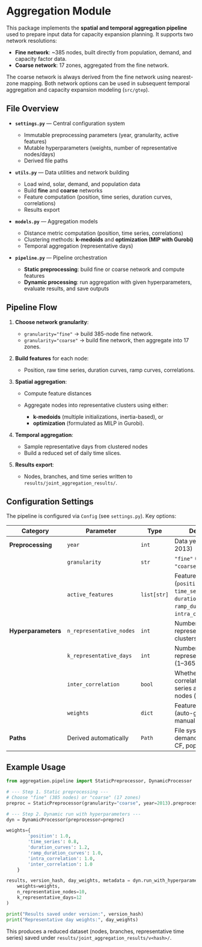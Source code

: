 # Aggregation Module

This package implements the **spatial and temporal aggregation pipeline** used to prepare input data for capacity expansion planning. It supports two network resolutions:

* **Fine network**: \~385 nodes, built directly from population, demand, and capacity factor data.
* **Coarse network**: 17 zones, aggregated from the fine network.

The coarse network is always derived from the fine network using nearest-zone mapping. Both network options can be used in subsequent temporal aggregation and capacity expansion modeling (`src/gtep`).

## File Overview

* **`settings.py`** — Central configuration system

  * Immutable preprocessing parameters (year, granularity, active features)
  * Mutable hyperparameters (weights, number of representative nodes/days)
  * Derived file paths

* **`utils.py`** — Data utilities and network building

  * Load wind, solar, demand, and population data
  * Build **fine** and **coarse** networks
  * Feature computation (position, time series, duration curves, correlations)
  * Results export

* **`models.py`** — Aggregation models

  * Distance metric computation (position, time series, correlations)
  * Clustering methods: **k-medoids** and **optimization (MIP with Gurobi)**
  * Temporal aggregation (representative days)

* **`pipeline.py`** — Pipeline orchestration

  * **Static preprocessing**: build fine or coarse network and compute features
  * **Dynamic processing**: run aggregation with given hyperparameters, evaluate results, and save outputs

## Pipeline Flow

1. **Choose network granularity**:

   * `granularity="fine"` → build 385-node fine network.
   * `granularity="coarse"` → build fine network, then aggregate into 17 zones.

2. **Build features** for each node:

   * Position, raw time series, duration curves, ramp curves, correlations.

3. **Spatial aggregation**:

   * Compute feature distances
   * Aggregate nodes into representative clusters using either:

     * **k-medoids** (multiple initializations, inertia-based), or
     * **optimization** (formulated as MILP in Gurobi).

4. **Temporal aggregation**:

   * Sample representative days from clustered nodes
   * Build a reduced set of daily time slices.

5. **Results export**:

   * Nodes, branches, and time series written to `results/joint_aggregation_results/`.

## Configuration Settings

The pipeline is configured via `Config` (see `settings.py`). Key options:

| Category            | Parameter                | Type        | Description                                                                                                     |
| ------------------- | ------------------------ | ----------- | --------------------------------------------------------------------------------------------------------------- |
| **Preprocessing**   | `year`                   | `int`       | Data year (2007–2013)                                                                                           |
|                     | `granularity`            | `str`       | `"fine"` (385 nodes) or `"coarse"` (17 zones)                                                                   |
|                     | `active_features`        | `list[str]` | Features to include (`position`, `time_series`, `duration_curves`, `ramp_duration_curves`, `intra_correlation`) |
| **Hyperparameters** | `n_representative_nodes` | `int`       | Number of representative spatial clusters                                                                       |
|                     | `k_representative_days`  | `int`       | Number of representative days (1–365)                                                                           |
|                     | `inter_correlation`      | `bool`      | Whether to include correlations between series at different nodes (inter)                                                                     |
|                     | `weights`                | `dict`      | Feature weights (auto-generated or manual override)                                                             |
| **Paths**           | Derived automatically    | `Path`      | File system paths for demand, wind/solar CF, population, etc.                                                   |

## Example Usage

```python
from aggregation.pipeline import StaticPreprocessor, DynamicProcessor

# --- Step 1. Static preprocessing ---
# Choose "fine" (385 nodes) or "coarse" (17 zones)
preproc = StaticPreprocessor(granularity="coarse", year=2013).preprocess()

# --- Step 2. Dynamic run with hyperparameters ---
dyn = DynamicProcessor(preprocessor=preproc)

weights={
        'position': 1.0,
        'time_series': 0.8,
        'duration_curves': 1.2,
        'ramp_duration_curves': 1.0,
        'intra_correlation': 1.0,
        'inter_correlation': 1.0
    }

results, version_hash, day_weights, metadata = dyn.run_with_hyperparameters(
    weights=weights,
    n_representative_nodes=10,
    k_representative_days=12
)

print("Results saved under version:", version_hash)
print("Representative day weights:", day_weights)
```

This produces a reduced dataset (nodes, branches, representative time series) saved under
`results/joint_aggregation_results/v<hash>/`.
